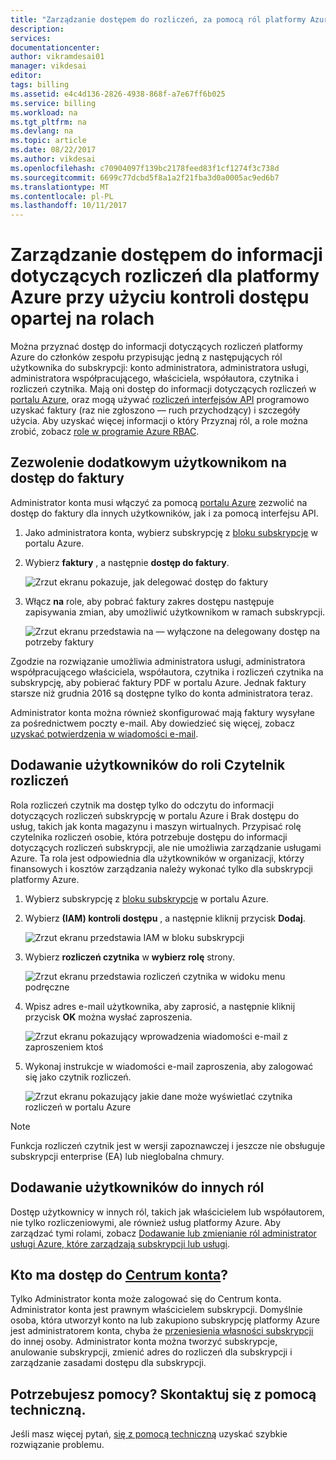 ```yaml
---
title: "Zarządzanie dostępem do rozliczeń, za pomocą ról platformy Azure | Dokumentacja firmy Microsoft"
description: 
services: 
documentationcenter: 
author: vikramdesai01
manager: vikdesai
editor: 
tags: billing
ms.assetid: e4c4d136-2826-4938-868f-a7e67ff6b025
ms.service: billing
ms.workload: na
ms.tgt_pltfrm: na
ms.devlang: na
ms.topic: article
ms.date: 08/22/2017
ms.author: vikdesai
ms.openlocfilehash: c70904097f139bc2178feed83f1cf1274f3c738d
ms.sourcegitcommit: 6699c77dcbd5f8a1a2f21fba3d0a0005ac9ed6b7
ms.translationtype: MT
ms.contentlocale: pl-PL
ms.lasthandoff: 10/11/2017
---
```

# <a name="manage-access-to-billing-information-for-azure-using-role-based-access-control"></a>Zarządzanie dostępem do informacji dotyczących rozliczeń dla platformy Azure przy użyciu kontroli dostępu opartej na rolach

Można przyznać dostęp do informacji dotyczących rozliczeń platformy Azure do członków zespołu przypisując jedną z następujących ról użytkownika do subskrypcji: konto administratora, administratora usługi, administratora współpracującego, właściciela, współautora, czytnika i rozliczeń czytnika. Mają oni dostęp do informacji dotyczących rozliczeń w [portalu Azure](https://portal.azure.com/), oraz mogą używać [rozliczeń interfejsów API](billing-usage-rate-card-overview.md) programowo uzyskać faktury (raz nie zgłoszono — ruch przychodzący) i szczegóły użycia. Aby uzyskać więcej informacji o który Przyznaj ról, a role można zrobić, zobacz [role w programie Azure RBAC](../active-directory/role-based-access-built-in-roles.md).

## <a name="opt-in"></a>Zezwolenie dodatkowym użytkownikom na dostęp do faktury

Administrator konta musi włączyć za pomocą [portalu Azure](https://portal.azure.com/) zezwolić na dostęp do faktury dla innych użytkowników, jak i za pomocą interfejsu API.

1. Jako administratora konta, wybierz subskrypcję z [bloku subskrypcje](https://portal.azure.com/#blade/Microsoft_Azure_Billing/SubscriptionsBlade) w portalu Azure.

1. Wybierz **faktury** , a następnie **dostęp do faktury**.

    ![Zrzut ekranu pokazuje, jak delegować dostęp do faktury](./media/billing-manage-access/AA-optin.png)

1. Włącz **na** role, aby pobrać faktury zakres dostępu następuje zapisywania zmian, aby umożliwić użytkownikom w ramach subskrypcji.

    ![Zrzut ekranu przedstawia na — wyłączone na delegowany dostęp na potrzeby faktury](./media/billing-manage-access/AA-optinAllow.png)

Zgodzie na rozwiązanie umożliwia administratora usługi, administratora współpracującego właściciela, współautora, czytnika i rozliczeń czytnika na subskrypcję, aby pobierać faktury PDF w portalu Azure. Jednak faktury starsze niż grudnia 2016 są dostępne tylko do konta administratora teraz.

Administrator konta można również skonfigurować mają faktury wysyłane za pośrednictwem poczty e-mail. Aby dowiedzieć się więcej, zobacz [uzyskać potwierdzenia w wiadomości e-mail](billing-download-azure-invoice-daily-usage-date.md).

## <a name="adding-users-to-the-billing-reader-role"></a>Dodawanie użytkowników do roli Czytelnik rozliczeń

Rola rozliczeń czytnik ma dostęp tylko do odczytu do informacji dotyczących rozliczeń subskrypcję w portalu Azure i Brak dostępu do usług, takich jak konta magazynu i maszyn wirtualnych. Przypisać rolę czytelnika rozliczeń osobie, która potrzebuje dostępu do informacji dotyczących rozliczeń subskrypcji, ale nie umożliwia zarządzanie usługami Azure. Ta rola jest odpowiednia dla użytkowników w organizacji, którzy finansowych i kosztów zarządzania należy wykonać tylko dla subskrypcji platformy Azure.

1. Wybierz subskrypcję z [bloku subskrypcje](https://portal.azure.com/#blade/Microsoft_Azure_Billing/SubscriptionsBlade) w portalu Azure.

1. Wybierz **(IAM) kontroli dostępu** , a następnie kliknij przycisk **Dodaj**.

    ![Zrzut ekranu przedstawia IAM w bloku subskrypcji](./media/billing-manage-access/select-iam.PNG)

1. Wybierz **rozliczeń czytnika** w **wybierz rolę** strony.

    ![Zrzut ekranu przedstawia rozliczeń czytnika w widoku menu podręczne](./media/billing-manage-access/select-roles.PNG)

1. Wpisz adres e-mail użytkownika, aby zaprosić, a następnie kliknij przycisk **OK** można wysłać zaproszenia.

    ![Zrzut ekranu pokazujący wprowadzenia wiadomości e-mail z zaproszeniem ktoś](./media/billing-manage-access/add-user.PNG)

1. Wykonaj instrukcje w wiadomości e-mail zaproszenia, aby zalogować się jako czytnik rozliczeń.

    ![Zrzut ekranu pokazujący jakie dane może wyświetlać czytnika rozliczeń w portalu Azure](./media/billing-manage-access/billing-reader-view.png)

> [!NOTE]
> Funkcja rozliczeń czytnik jest w wersji zapoznawczej i jeszcze nie obsługuje subskrypcji enterprise (EA) lub nieglobalna chmury.

## <a name="adding-users-to-other-roles"></a>Dodawanie użytkowników do innych ról

Dostęp użytkownicy w innych ról, takich jak właścicielem lub współautorem, nie tylko rozliczeniowymi, ale również usług platformy Azure. Aby zarządzać tymi rolami, zobacz [Dodawanie lub zmienianie ról administrator usługi Azure, które zarządzają subskrypcji lub usługi](billing-add-change-azure-subscription-administrator.md).

## <a name="who-can-access-the-account-centerhttpsaccountwindowsazurecom"></a>Kto ma dostęp do [Centrum konta](https://account.windowsazure.com)?

Tylko Administrator konta może zalogować się do Centrum konta. Administrator konta jest prawnym właścicielem subskrypcji. Domyślnie osoba, która utworzył konto na lub zakupiono subskrypcję platformy Azure jest administratorem konta, chyba że [przeniesienia własności subskrypcji](billing-subscription-transfer.md) do innej osoby. Administrator konta można tworzyć subskrypcje, anulowanie subskrypcji, zmienić adres do rozliczeń dla subskrypcji i zarządzanie zasadami dostępu dla subskrypcji.

## <a name="need-help-contact-support"></a>Potrzebujesz pomocy? Skontaktuj się z pomocą techniczną.

Jeśli masz więcej pytań, [się z pomocą techniczną](https://portal.azure.com/?#blade/Microsoft_Azure_Support/HelpAndSupportBlade) uzyskać szybkie rozwiązanie problemu.
